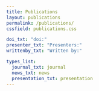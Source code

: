 ```yaml
---
title: Publications
layout: publications
permalink: /publications/
cssfield: publications.css

doi_txt: "doi:"
presenter_txt: "Presenters:"
writtenby_txt: "Written by:"

types_list:
  journal_txt: journal
  news_txt: news
  presentation_txt: presentation
---
```

